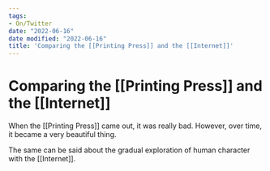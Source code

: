 ```yaml
---
tags:
- On/Twitter
date: "2022-06-16"
date modified: "2022-06-16"
title: 'Comparing the [[Printing Press]] and the [[Internet]]'
---
```


# Comparing the [[Printing Press]] and the [[Internet]]
When the [[Printing Press]] came out, it was really bad. However, over time, it became a very beautiful thing.

The same can be said about the gradual exploration of human character with the [[Internet]].
